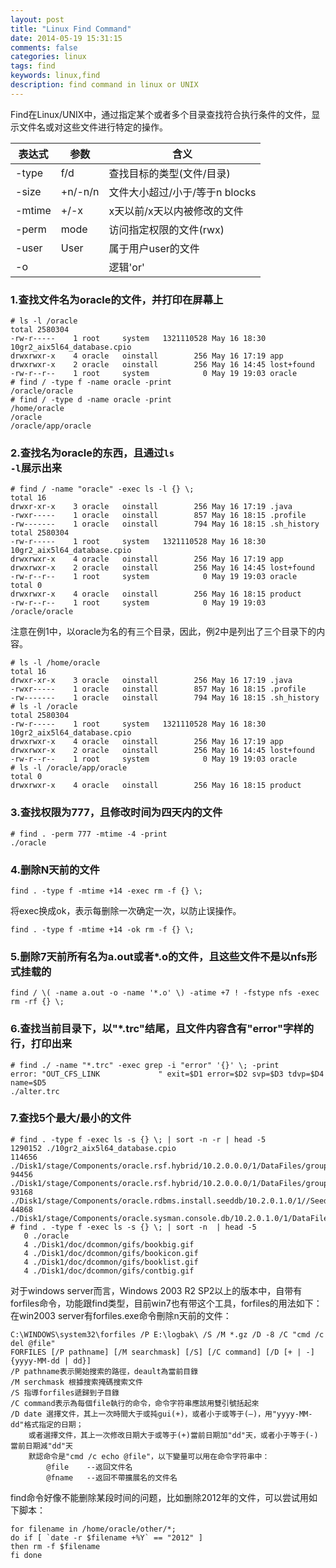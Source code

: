 ```yaml
---
layout: post
title: "Linux Find Command"
date: 2014-05-19 15:31:15
comments: false
categories: linux
tags: find
keywords: linux,find
description: find command in linux or UNIX
---
```

<p>Find在Linux/UNIX中，通过指定某个或者多个目录查找符合执行条件的文件，显示文件名或对这些文件进行特定的操作。</p>
<!--more-->

|表达式|参数|含义|
|----|----|----|
|-type | f/d | 查找目标的类型(文件/目录)|
|-size | +n/-n/n  | 文件大小超过/小于/等于n blocks|
|-mtime | +/-x  | x天以前/x天以内被修改的文件|
|-perm|mode|访问指定权限的文件(rwx)|
|-user|User|属于用户user的文件|
|-o||逻辑'or'|

### 1.查找文件名为oracle的文件，并打印在屏幕上
```
# ls -l /oracle
total 2580304
-rw-r-----    1 root     system   1321110528 May 16 18:30 10gr2_aix5l64_database.cpio
drwxrwxr-x    4 oracle   oinstall        256 May 16 17:19 app
drwxrwxr-x    2 oracle   oinstall        256 May 16 14:45 lost+found
-rw-r--r--    1 root     system            0 May 19 19:03 oracle
# find / -type f -name oracle -print
/oracle/oracle
# find / -type d -name oracle -print
/home/oracle
/oracle
/oracle/app/oracle
```

### 2.查找名为oracle的东西，且通过<code>ls -l</code>展示出来
```
# find / -name "oracle" -exec ls -l {} \;
total 16
drwxr-xr-x    3 oracle   oinstall        256 May 16 17:19 .java
-rwxr-----    1 oracle   oinstall        857 May 16 18:15 .profile
-rw-------    1 oracle   oinstall        794 May 16 18:15 .sh_history
total 2580304
-rw-r-----    1 root     system   1321110528 May 16 18:30 10gr2_aix5l64_database.cpio
drwxrwxr-x    4 oracle   oinstall        256 May 16 17:19 app
drwxrwxr-x    2 oracle   oinstall        256 May 16 14:45 lost+found
-rw-r--r--    1 root     system            0 May 19 19:03 oracle
total 0
drwxrwxr-x    4 oracle   oinstall        256 May 16 18:15 product
-rw-r--r--    1 root     system            0 May 19 19:03 /oracle/oracle
```
注意在例1中，以oracle为名的有三个目录，因此，例2中是列出了三个目录下的内容。
```
# ls -l /home/oracle
total 16
drwxr-xr-x    3 oracle   oinstall        256 May 16 17:19 .java
-rwxr-----    1 oracle   oinstall        857 May 16 18:15 .profile
-rw-------    1 oracle   oinstall        794 May 16 18:15 .sh_history
# ls -l /oracle
total 2580304
-rw-r-----    1 root     system   1321110528 May 16 18:30 10gr2_aix5l64_database.cpio
drwxrwxr-x    4 oracle   oinstall        256 May 16 17:19 app
drwxrwxr-x    2 oracle   oinstall        256 May 16 14:45 lost+found
-rw-r--r--    1 root     system            0 May 19 19:03 oracle
# ls -l /oracle/app/oracle
total 0
drwxrwxr-x    4 oracle   oinstall        256 May 16 18:15 product
```
### 3.查找权限为777，且修改时间为四天内的文件
```
# find . -perm 777 -mtime -4 -print
./oracle
```
### 4.删除N天前的文件
```
find . -type f -mtime +14 -exec rm -f {} \;
```
将exec换成ok，表示每删除一次确定一次，以防止误操作。
```
find . -type f -mtime +14 -ok rm -f {} \;
```
### 5.删除7天前所有名为a.out或者*.o的文件，且这些文件不是以nfs形式挂载的
```
find / \( -name a.out -o -name '*.o' \) -atime +7 ! -fstype nfs -exec rm -rf {} \;
```
### 6.查找当前目录下，以"*.trc"结尾，且文件内容含有"error"字样的行，打印出来
```
# find ./ -name "*.trc" -exec grep -i "error" '{}' \; -print
error: "OUT_CFS_LINK             " exit=$D1 error=$D2 svp=$D3 tdvp=$D4 name=$D5
./alter.trc
```
### 7.查找5个最大/最小的文件
```
# find . -type f -exec ls -s {} \; | sort -n -r | head -5
1290152 ./10gr2_aix5l64_database.cpio
114656 ./Disk1/stage/Components/oracle.rsf.hybrid/10.2.0.0.0/1/DataFiles/group.jar
94456 ./Disk1/stage/Components/oracle.rsf.hybrid/10.2.0.0.0/1/DataFiles/group_new.jar
93168 ./Disk1/stage/Components/oracle.rdbms.install.seeddb/10.2.0.1.0/1//Seed_Database.dfb
44868 ./Disk1/stage/Components/oracle.sysman.console.db/10.2.0.1.0/1/DataFiles/filegroup8.jar
# find . -type f -exec ls -s {} \; | sort -n  | head -5
   0 ./oracle
   4 ./Disk1/doc/dcommon/gifs/bookbig.gif
   4 ./Disk1/doc/dcommon/gifs/bookicon.gif
   4 ./Disk1/doc/dcommon/gifs/booklist.gif
   4 ./Disk1/doc/dcommon/gifs/contbig.gif
```
对于windows server而言，Windows 2003 R2 SP2以上的版本中，自带有forfiles命令，功能跟find类型，目前win7也有带这个工具，forfiles的用法如下：
在win2003 server有forfiles.exe命令刪除n天前的文件：
```
C:\WINDOWS\system32\forfiles /P E:\logbak\ /S /M *.gz /D -8 /C "cmd /c del @file"
FORFILES [/P pathname] [/M searchmask] [/S] [/C command] [/D [+ | -] {yyyy-MM-dd | dd}]
/P pathname表示開始搜索的路徑，deault為當前目錄
/M serchmask 根據搜索掩碼搜索文件
/S 指導forfiles遞歸到子目錄
/C command表示為每個file執行的命令，命令字符串應該用雙引號括起來
/D date 選擇文件，其上一次時間大于或扽gui(+)，或者小于或等于(—)，用"yyyy-MM-dd"格式指定的日期；
	或者選擇文件，其上一次修改日期大于或等于(+)當前日期加"dd"天，或者小于等于(-)當前日期減"dd"天
	默認命令是"cmd /c echo @file"，以下變量可以用在命令字符串中：
		@file	 --返回文件名
		@fname	 --返回不帶擴展名的文件名
```


find命令好像不能删除某段时间的问题，比如删除2012年的文件，可以尝试用如下脚本：

```
for filename in /home/oracle/other/*;
do if [ `date -r $filename +%Y` == "2012" ]
then rm -f $filename
fi done
```




